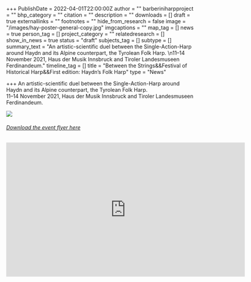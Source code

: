 +++
PublishDate = 2022-04-01T22:00:00Z
author = ""
barberiniharpproject = ""
bhp_category = ""
citation = ""
description = ""
downloads = []
draft = true
externallinks = ""
footnotes = ""
hide_from_research = false
image = "/images/hay-poster-general-copy.jpg"
imgcaptions = ""
map_tag = []
news = true
person_tag = []
project_category = ""
relatedresearch = []
show_in_news = true
status = "draft"
subjects_tag = []
subtype = []
summary_text = "An artistic-scientific duel between the Single-Action-Harp around Haydn and its Alpine counterpart, the Tyrolean Folk Harp. \n11–14 November 2021, Haus der Musik Innsbruck and Tiroler Landesmuseen Ferdinandeum."
timeline_tag = []
title = "Between the Strings&&Festival of Historical Harp&&First edition: Haydn’s Folk Harp"
type = "News"

+++
An artistic-scientific duel between the Single-Action-Harp around Haydn and its Alpine counterpart, the Tyrolean Folk Harp.  
11–14 November 2021, Haus der Musik Innsbruck and Tiroler Landesmuseen Ferdinandeum.

![](/images/hay-poster-general-copy.jpg)

###### [Download the event flyer here](https://www.dropbox.com/s/hnm4g2rdfshp4p3/HAY-flyer-digital.pdf?dl=0)

<div class="embed-responsive embed-responsive-16by9">
<iframe src="https://player.vimeo.com/video/593710805?h=3bf783c509" width="640" height="360" frameborder="0" allow="autoplay; fullscreen; picture-in-picture" allowfullscreen></iframe>
</div>